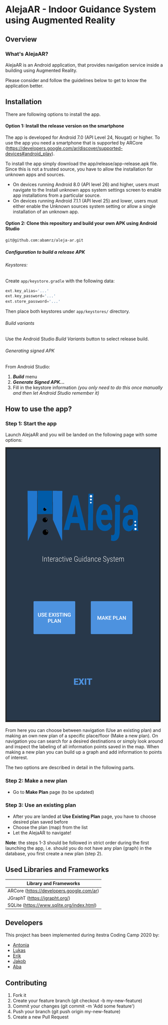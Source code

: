 # AlejaAR - Indoor Guidance System using Augmented Reality 

## Overview 

### What's AlejaAR?
AlejaAR is an Android application, that provides navigation service inside a building using Augmented Reality.

Please consider and follow the guidelines below to get to know the application better.


## Installation
There are following options to install the app.

#### Option 1: Install the release version on the smartphone
The app is developed for Android 7.0 (API Level 24, Nougat) or higher. To use the app you need a smartphone 
that is supported by ARCore (https://developers.google.com/ar/discover/supported-devices#android_play).

To install the app simply download the app/release/app-release.apk file. Since this is not a trusted source, you have to allow the installation for unknown apps and sources.
* On devices running Android 8.0 (API level 26) and higher, users must navigate to the Install unknown apps system settings screen to enable app installations from a particular source.
* On devices running Android 7.1.1 (API level 25) and lower, users must either enable the Unknown sources system setting or allow a single installation of an unknown app.

#### Option 2: Clone this repository and build your own APK using **Android Studio**

```bash
git@github.com:abamrz/aleja-ar.git
```

##### Configuration to build a release APK
###### Keystores:
Create `app/keystore.gradle` with the following data:
```gradle
ext.key_alias='...'
ext.key_password='...'
ext.store_password='...'
```
Then place both keystores under `app/keystores/` directory.


###### Build variants
Use the Android Studio *Build Variants* button to select release build.


###### Generating signed APK
From Android Studio:
1. ***Build*** menu
2. ***Generate Signed APK...***
3. Fill in the keystore information *(you only need to do this once manually and then let Android Studio remember it)*

## How to use the app? 
### Step 1: Start the app  

Launch AlejaAR and you will be landed on the following page with some options:

![WelcomeScreen Image](./welcome_screen.png)

From here you can choose between navigation (Use an existing plan) and making an own new plan of a specific place/floor (Make a new plan). 
On navigation you can search for a desired destinations or simply look around and inspect the labeling of all information points saved in the map.
When making a new plan you can build up a graph and add information to points of interest.

The two options are described in detail in the following parts.

### Step 2: Make a new plan

* Go to **Make Plan** page (to be updated)


### Step 3: Use an existing plan

* After you are landed at **Use Existing Plan** page, you have to choose desired plan saved before
* Choose the plan (map) from the list
* Let the AlejaAR to navigate!

**Note**: the steps 1-3 should be followed in strict order during the first launching the app, i.e. should you do not have any plan (graph) in the database, you first create a new plan (step 2).


## Used Libraries and Frameworks
Library and Frameworks                                                      |
----------------------------------------------------------------------------|
ARCore (https://developers.google.com/ar)                                   |
JGraphT (https://jgrapht.org/)                                              |
SQLite (https://www.sqlite.org/index.html)                                  |


## Developers
This project has been implemented during itestra Coding Camp 2020 by:
* [Antonia](https://github.com/antschum)
* [Lukas](https://github.com/thenxmetti)
* [Erik](https://github.com/TheStealthReporter)
* [Jakob](https://github.com/j-stoll)
* [Aba](https://github.com/abamrz) 


## Contributing

1. Fork it
2. Create your feature branch (git checkout -b my-new-feature)
3. Commit your changes (git commit -m 'Add some feature')
4. Push your branch (git push origin my-new-feature)
5. Create a new Pull Request


